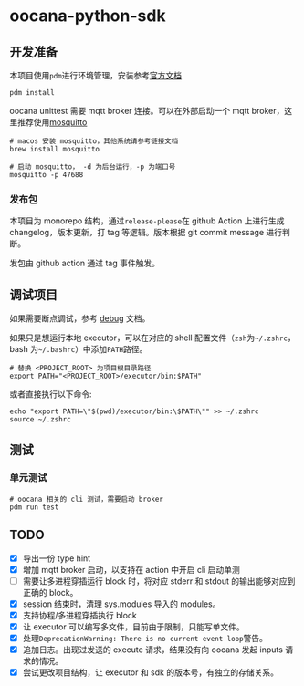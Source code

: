 # oocana-python-sdk

## 开发准备

本项目使用`pdm`进行环境管理，安装参考[官方文档](https://github.com/pdm-project/pdm)

```shell
pdm install
```

oocana unittest 需要 mqtt broker 连接。可以在外部启动一个 mqtt broker，这里推荐使用[mosquitto](https://mosquitto.org/download/)

```shell
# macos 安装 mosquitto，其他系统请参考链接文档
brew install mosquitto

# 启动 mosquitto， -d 为后台运行，-p 为端口号
mosquitto -p 47688
```

### 发布包

本项目为 monorepo 结构，通过`release-please`在 github Action 上进行生成 changelog，版本更新，打 tag 等逻辑。版本根据 git commit message 进行判断。

发包由 github action 通过 tag 事件触发。


## 调试项目

如果需要断点调试，参考 [debug](./docs/debug.md) 文档。

如果只是想运行本地 executor，可以在对应的 shell 配置文件（`zsh`为`~/.zshrc`，bash 为`~/.bashrc`）中添加`PATH`路径。

```shell
# 替换 <PROJECT_ROOT> 为项目根目录路径
export PATH="<PROJECT_ROOT>/executor/bin:$PATH"
```

或者直接执行以下命令:

```shell
echo "export PATH=\"$(pwd)/executor/bin:\$PATH\"" >> ~/.zshrc
source ~/.zshrc
```

## 测试

### 单元测试

```shell
# oocana 相关的 cli 测试，需要启动 broker
pdm run test
```

## TODO

- [x] 导出一份 type hint
- [x] 增加 mqtt broker 启动，以支持在 action 中开启 cli 启动单测
- [ ] 需要让多进程穿插运行 block 时，将对应 stderr 和 stdout 的输出能够对应到正确的 block。
- [x] session 结束时，清理 sys.modules 导入的 modules。
- [x] 支持协程/多进程穿插执行 block
- [x] 让 executor 可以编写多文件，目前由于限制，只能写单文件。
- [x] 处理`DeprecationWarning: There is no current event loop`警告。
- [x] 追加日志。出现过发送的 execute 请求，结果没有向 oocana 发起 inputs 请求的情况。
- [x] 尝试更改项目结构，让 executor 和 sdk 的版本号，有独立的存储关系。